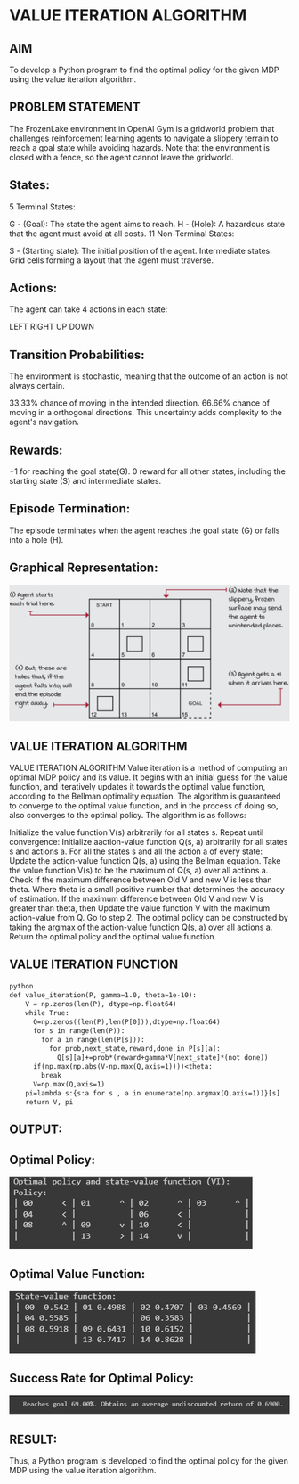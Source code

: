 # VALUE ITERATION ALGORITHM

## AIM
To develop a Python program to find the optimal policy for the given MDP using the value iteration algorithm.

## PROBLEM STATEMENT
The FrozenLake environment in OpenAI Gym is a gridworld problem that challenges reinforcement learning agents to navigate a slippery terrain to reach a goal state while avoiding hazards. Note that the environment is closed with a fence, so the agent cannot leave the gridworld.

## States:
5 Terminal States:

G - (Goal): The state the agent aims to reach.
H - (Hole): A hazardous state that the agent must avoid at all costs.
11 Non-Terminal States:

S - (Starting state): The initial position of the agent.
Intermediate states: Grid cells forming a layout that the agent must traverse.
## Actions:
The agent can take 4 actions in each state:

LEFT
RIGHT
UP
DOWN
## Transition Probabilities:
The environment is stochastic, meaning that the outcome of an action is not always certain.

33.33% chance of moving in the intended direction.
66.66% chance of moving in a orthogonal directions. This uncertainty adds complexity to the agent's navigation.
## Rewards:
+1 for reaching the goal state(G).
0 reward for all other states, including the starting state (S) and intermediate states.
## Episode Termination:
The episode terminates when the agent reaches the goal state (G) or falls into a hole (H).

## Graphical Representation:
![output](./4.png)

## VALUE ITERATION ALGORITHM
VALUE ITERATION ALGORITHM
Value iteration is a method of computing an optimal MDP policy and its value.
It begins with an initial guess for the value function, and iteratively updates it towards the optimal value function, according to the Bellman optimality equation.
The algorithm is guaranteed to converge to the optimal value function, and in the process of doing so, also converges to the optimal policy.
The algorithm is as follows:

Initialize the value function V(s) arbitrarily for all states s.
Repeat until convergence:
Initialize aaction-value function Q(s, a) arbitrarily for all states s and actions a.
For all the states s and all the action a of every state:
Update the action-value function Q(s, a) using the Bellman equation.
Take the value function V(s) to be the maximum of Q(s, a) over all actions a.
Check if the maximum difference between Old V and new V is less than theta.
Where theta is a small positive number that determines the accuracy of estimation.
If the maximum difference between Old V and new V is greater than theta, then
Update the value function V with the maximum action-value from Q.
Go to step 2.
The optimal policy can be constructed by taking the argmax of the action-value function Q(s, a) over all actions a.
Return the optimal policy and the optimal value function.

## VALUE ITERATION FUNCTION
~~~
python
def value_iteration(P, gamma=1.0, theta=1e-10):
    V = np.zeros(len(P), dtype=np.float64)
    while True:
      Q=np.zeros((len(P),len(P[0])),dtype=np.float64)
      for s in range(len(P)):
        for a in range(len(P[s])):
          for prob,next_state,reward,done in P[s][a]:
            Q[s][a]+=prob*(reward+gamma*V[next_state]*(not done))
      if(np.max(np.abs(V-np.max(Q,axis=1))))<theta:
        break
      V=np.max(Q,axis=1)
    pi=lambda s:{s:a for s , a in enumerate(np.argmax(Q,axis=1))}[s]
    return V, pi
~~~

## OUTPUT:
## Optimal Policy:
![output](./a1.png)
## Optimal Value Function:
![output](./a2.png)
## Success Rate for Optimal Policy:
![output](./a3.png)
## RESULT:
Thus, a Python program is developed to find the optimal policy for the given MDP using the value iteration algorithm.